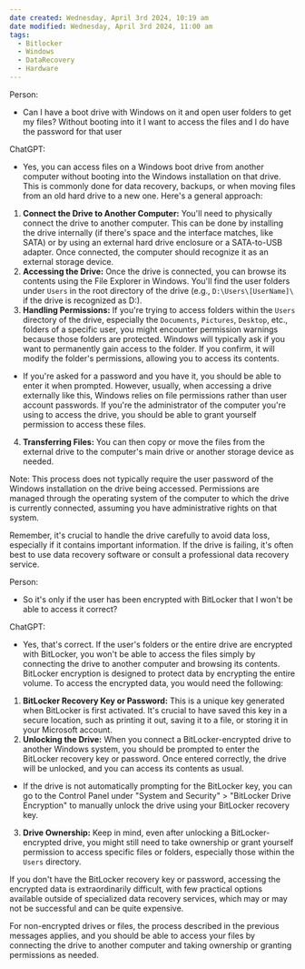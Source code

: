 ```yaml
---
date created: Wednesday, April 3rd 2024, 10:19 am
date modified: Wednesday, April 3rd 2024, 11:00 am
tags:
  - Bitlocker
  - Windows
  - DataRecovery
  - Hardware
---
```


Person: 
- Can I have a boot drive with Windows on it and open user folders to get my files?  Without booting into it I want to access the files and I do have the password for that user

ChatGPT: 
- Yes, you can access files on a Windows boot drive from another computer without booting into the Windows installation on that drive. This is commonly done for data recovery, backups, or when moving files from an old hard drive to a new one. Here's a general approach: 
1. **Connect the Drive to Another Computer:**  You'll need to physically connect the drive to another computer. This can be done by installing the drive internally (if there's space and the interface matches, like SATA) or by using an external hard drive enclosure or a SATA-to-USB adapter. Once connected, the computer should recognize it as an external storage device. 
2. **Accessing the Drive:**  Once the drive is connected, you can browse its contents using the File Explorer in Windows. You'll find the user folders under `Users` in the root directory of the drive (e.g., `D:\Users\[UserName]\` if the drive is recognized as D:). 
3. **Handling Permissions:**  If you're trying to access folders within the `Users` directory of the drive, especially the `Documents`, `Pictures`, `Desktop`, etc., folders of a specific user, you might encounter permission warnings because those folders are protected. Windows will typically ask if you want to permanently gain access to the folder. If you confirm, it will modify the folder's permissions, allowing you to access its contents.
- If you're asked for a password and you have it, you should be able to enter it when prompted. However, usually, when accessing a drive externally like this, Windows relies on file permissions rather than user account passwords. If you're the administrator of the computer you're using to access the drive, you should be able to grant yourself permission to access these files. 
4. **Transferring Files:**  You can then copy or move the files from the external drive to the computer's main drive or another storage device as needed.

Note: This process does not typically require the user password of the Windows installation on the drive being accessed. Permissions are managed through the operating system of the computer to which the drive is currently connected, assuming you have administrative rights on that system.

Remember, it's crucial to handle the drive carefully to avoid data loss, especially if it contains important information. If the drive is failing, it's often best to use data recovery software or consult a professional data recovery service.

Person: 
- So it's only if the user has been encrypted with BitLocker that I won't be able to access it correct?

ChatGPT: 
- Yes, that's correct. If the user's folders or the entire drive are encrypted with BitLocker, you won't be able to access the files simply by connecting the drive to another computer and browsing its contents. BitLocker encryption is designed to protect data by encrypting the entire volume. To access the encrypted data, you would need the following: 
1. **BitLocker Recovery Key or Password:**  This is a unique key generated when BitLocker is first activated. It's crucial to have saved this key in a secure location, such as printing it out, saving it to a file, or storing it in your Microsoft account. 
2. **Unlocking the Drive:**  When you connect a BitLocker-encrypted drive to another Windows system, you should be prompted to enter the BitLocker recovery key or password. Once entered correctly, the drive will be unlocked, and you can access its contents as usual.
- If the drive is not automatically prompting for the BitLocker key, you can go to the Control Panel under "System and Security" > "BitLocker Drive Encryption" to manually unlock the drive using your BitLocker recovery key. 
3. **Drive Ownership:**  Keep in mind, even after unlocking a BitLocker-encrypted drive, you might still need to take ownership or grant yourself permission to access specific files or folders, especially those within the `Users` directory.

If you don't have the BitLocker recovery key or password, accessing the encrypted data is extraordinarily difficult, with few practical options available outside of specialized data recovery services, which may or may not be successful and can be quite expensive.

For non-encrypted drives or files, the process described in the previous messages applies, and you should be able to access your files by connecting the drive to another computer and taking ownership or granting permissions as needed.
